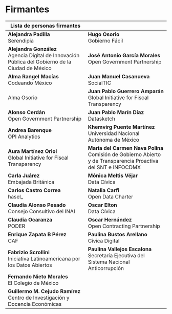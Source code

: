 # Firmantes  

|Lista de personas firmantes||
|----------------------------------------------------------------------------------------------|------------------------------------------------------------------------------------------------------------|
| **Alejandra Padilla** <br> Serendipia                                                                 | **Hugo Osorio** <br> Gobierno Fácil                                                                                |
| **Alejandra González** <br> Agencia Digital de Innovación Pública del Gobierno de la Ciudad de México | **José Antonio García Morales** <br> Open Government Partnership                                                   |
| **Alma Rangel Macías** <br> Codeando México                                                           | **Juan Manuel Casanueva** <br> SocialTIC                                                                           |
| Alma Osorio                                                                                           | **Juan Pablo Guerrero Amparán** <br> Global Initiative for Fiscal Transparency                                     |
| **Alonso Cerdán** <br> Open Government Partnership                                                    | **Juan Pablo Marín Díaz** <br> Datasketch                                                                          |
| **Andrea Barenque** <br> OPI Analytics                                                                | **Khemvirg Puente Martínez** <br> Universidad Nacional Autónoma de México                                          |
| **Aura Martínez Oriol** <br> Global Initiative for Fiscal Transparency                                | **María del Carmen Nava Polina** <br> Comisión de Gobierno Abierto y de Transparencia Proactiva del SNT e INFOCDMX |
| **Carla Juárez** <br> Embajada Británica                                                              | **Mónica Meltis Véjar** <br> Data Cívica                                                                           |
| **Carlos Castro Correa** <br> hasel_                                                                  | **Natalia Carfi** <br> Open Data Charter                                                                           |
| **Claudia Alonso Pesado** <br> Consejo Consultivo del INAI                                            | **Oscar Elton** <br> Data Cívica                                                                                   |
| **Claudia Ocaranza** <br> PODER                                                                       | **Oscar Hernández** <br> Open Contracting Partnership                                                              |
| **Enrique Zapata B Pérez** <br> CAF                                                                   | **Paulina Bustos Arellano** <br> Cívica Digital                                                                    |
| **Fabrizio Scrollini** <br> Iniciativa Latinoamericana por los Datos Abiertos                         | **Paulina Vallejos Escalona** <br> Secretaría Ejecutiva del Sistema Nacional Anticorrupción                        |
| **Fernando Nieto Morales** <br> El Colegio de México                                                  |                                                                                                           |
| **Guillermo M. Cejudo Ramírez** <br> Centro de Investigación y Docencia Económicas                    |                                                                                                           |
